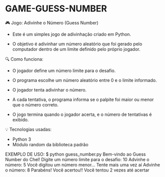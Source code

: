 # GAME-GUESS-NUMBER

🎮 Jogo: Adivinhe o Número (Guess Number)
- Este é um simples jogo de adivinhação criado em Python.

- O objetivo é adivinhar um número aleatório que foi gerado pelo computador dentro de um limite definido pelo próprio jogador.

🔍 Como funciona:
- O jogador define um número limite para o desafio.

- O programa escolhe um número aleatório entre 0 e o limite informado.

- O jogador tenta adivinhar o número.

- A cada tentativa, o programa informa se o palpite foi maior ou menor que o número correto.

- O jogo termina quando o jogador acerta, e o número de tentativas é exibido.

💡 Tecnologias usadas:
- Python 3
- Módulo random da biblioteca padrão

EXEMPLO DE USO:
                $ python guess_number.py
                Bem-vindo ao Guess Number do Chel!
                Digite um número limite para o desafio: 10
                Advinhe o número: 5
                Você digitou um número menor... Tente mais uma vez aí
                Advinhe o número: 8
                Parabéns! Você acertou!!
                Você tentou 2 vezes até acertar
